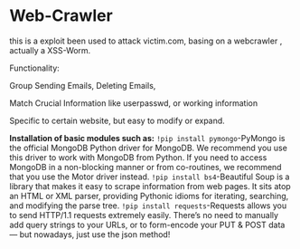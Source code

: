# Web-Crawler
this is a exploit been used to attack victim.com, basing on a webcrawler , actually a XSS-Worm.

Functionality:

Group Sending Emails, Deleting Emails,

Match Crucial Information like userpasswd, or working information

Specific to certain website, but easy to modify or expand.


**Installation of basic modules such as:**
```!pip install pymongo```-PyMongo is the official MongoDB Python driver for MongoDB. We recommend you use this driver to work with MongoDB from Python. If you need to access MongoDB in a non-blocking manner or from co-routines, we recommend that you use the Motor driver instead.
```!pip install bs4```-Beautiful Soup is a library that makes it easy to scrape information from web pages. It sits atop an HTML or XML parser, providing Pythonic idioms for iterating, searching, and modifying the parse tree.
```!pip install requests```-Requests allows you to send HTTP/1.1 requests extremely easily. There’s no need to manually add query strings to your URLs, or to form-encode your PUT & POST data — but nowadays, just use the json method!
